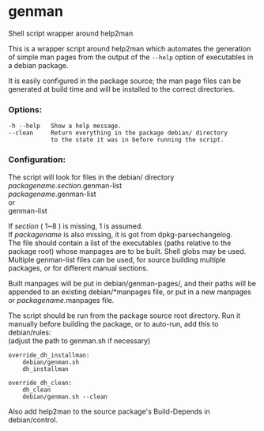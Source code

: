 # genman
Shell script wrapper around help2man

This is a wrapper script around help2man which automates the
generation of simple man pages from the output of the `--help` option
of executables in a debian package.

It is easily configured in the package source;
the man page files can be generated at build time
and will be installed to the correct directories.

### Options:
    -h --help   Show a help message.
    --clean     Return everything in the package debian/ directory
                to the state it was in before running the script.

### Configuration:

The script will look for files in the debian/ directory<br>
*packagename*.*section*.genman-list<br>
*packagename*.genman-list<br>
or<br>
genman-list

If *section* ( 1~8 ) is missing, 1 is assumed.<br>
If *packagename* is also missing, it is got from dpkg-parsechangelog.<br>
The file should contain a list of the executables
(paths relative to the package root) whose manpages are to be built.
Shell globs may be used.
Multiple genman-list files can be used, for source building
multiple packages, or for different manual sections.

Built manpages will be put in debian/genman-pages/, and
their paths will be appended to an existing debian/\*manpages file,
or put in a new manpages or *packagename*.manpages file.

The script should be run from the package source root directory.
Run it manually before building the package,
or to auto-run, add this to debian/rules:<br>
(adjust the path to genman.sh if necessary)

	override_dh_installman:
		debian/genman.sh
		dh_installman

	override_dh_clean:
		dh_clean
		debian/genman.sh --clean

Also add help2man to the source package's Build-Depends in debian/control.


